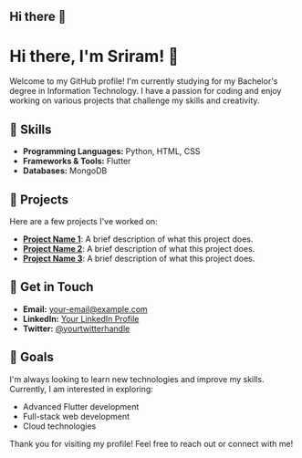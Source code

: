 ## Hi there 👋

<!--
**GGSriram/GGSriram** is a ✨ _special_ ✨ repository because its `README.md` (this file) appears on your GitHub profile.

Here are some ideas to get you started:

- 🔭 I’m currently working on ...
- 🌱 I’m currently learning ...
- 👯 I’m looking to collaborate on ...
- 🤔 I’m looking for help with ...
- 💬 Ask me about ...
- 📫 How to reach me: ...
- 😄 Pronouns: ...
- ⚡ Fun fact: ...
-->
# Hi there, I'm Sriram! 👋

Welcome to my GitHub profile! I'm currently studying for my Bachelor's degree in Information Technology. I have a passion for coding and enjoy working on various projects that challenge my skills and creativity.

## 🌟 Skills
- **Programming Languages:** Python, HTML, CSS
- **Frameworks & Tools:** Flutter
- **Databases:** MongoDB

## 📂 Projects
Here are a few projects I've worked on:
- **[Project Name 1](link-to-your-project1)**: A brief description of what this project does.
- **[Project Name 2](link-to-your-project2)**: A brief description of what this project does.
- **[Project Name 3](link-to-your-project3)**: A brief description of what this project does.

## 💬 Get in Touch
- **Email:** [your-email@example.com](mailto:your-email@example.com)
- **LinkedIn:** [Your LinkedIn Profile](link-to-your-linkedin)
- **Twitter:** [@yourtwitterhandle](link-to-your-twitter)

## 🎯 Goals
I'm always looking to learn new technologies and improve my skills. Currently, I am interested in exploring:
- Advanced Flutter development
- Full-stack web development
- Cloud technologies

Thank you for visiting my profile! Feel free to reach out or connect with me!



